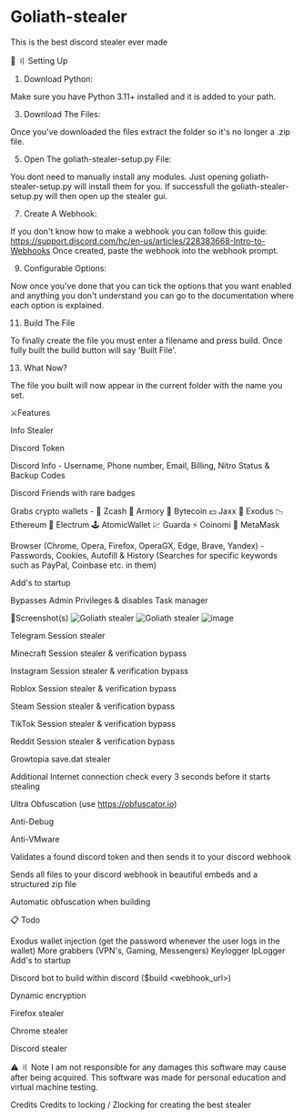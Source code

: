 # Goliath-stealer
This is the best discord stealer ever made

📁 〢 Setting Up

1. Download Python:

Make sure you have Python 3.11+ installed and it is added to your path.

3. Download The Files:
   
Once you've downloaded the files extract the folder so it's no longer a .zip file.

5. Open The goliath-stealer-setup.py File:

You dont need to manually install any modules. Just opening goliath-stealer-setup.py will install them for you. If successfull the goliath-stealer-setup.py will then open up the stealer gui.

7. Create A Webhook:

If you don't know how to make a webhook you can follow this guide: https://support.discord.com/hc/en-us/articles/228383668-Intro-to-Webhooks
Once created, paste the webhook into the webhook prompt.

9. Configurable Options:
    
Now once you've done that you can tick the options that you want enabled and anything you don't understand you can go 
to the documentation where each option is explained.

11. Build The File
    
To finally create the file you must enter a filename and press build. Once fully built the build button will say 'Built File'.

13. What Now?
    
The file you built will now appear in the current folder with the name you set.

⚔Features

Info Stealer

Discord Token

Discord Info - Username, Phone number, Email, Billing, Nitro Status & Backup Codes

Discord Friends with rare badges

Grabs crypto wallets - 💸 Zcash 🚀 Armory 📀 Bytecoin 💵 Jaxx 💎 Exodus 📉 Ethereum 🔨 Electrum 🕹️ AtomicWallet 💹 Guarda ⚡ Coinomi 🦊 MetaMask

Browser (Chrome, Opera, Firefox, OperaGX, Edge, Brave, Yandex) - Passwords, Cookies, Autofill & History (Searches for specific keywords such as PayPal, Coinbase etc. in them)

Add's to startup

Bypasses Admin Privileges & disables Task manager

📸Screenshot(s)
![Goliath stealer](https://github.com/user-attachments/assets/7d2fe964-448f-4481-89a3-a371def7bcc5)
![Goliath stealer](https://github.com/user-attachments/assets/7ba5177f-d038-48c1-85db-89289647f6b8)
![image](https://github.com/user-attachments/assets/d88ab174-5672-4af9-8926-d05247956338)




Telegram Session stealer

Minecraft Session stealer & verification bypass

Instagram Session stealer & verification bypass

Roblox Session stealer & verification bypass

Steam Session stealer & verification bypass

TikTok Session stealer & verification bypass

Reddit Session stealer & verification bypass

Growtopia save.dat stealer

Additional
Internet connection check every 3 seconds before it starts stealing

Ultra Obfuscation (use https://obfuscator.io)

Anti-Debug

Anti-VMware

Validates a found discord token and then sends it to your discord webhook

Sends all files to your discord webhook in beautiful embeds and a structured zip file

Automatic obfuscation when building

📋 Todo

Exodus wallet injection (get the password whenever the user logs in the wallet)
More grabbers (VPN's, Gaming, Messengers)
Keylogger
IpLogger
Add's to startup

Discord bot to build within discord ($build <webhook_url>)

Dynamic encryption

Firefox stealer

Chrome stealer

Discord stealer

⚠️ 〢 Note
I am not responsible for any damages this software may cause after being acquired. This software was made for personal education and virtual machine testing.

Credits
Credits to locking / Zlocking for creating the best stealer
